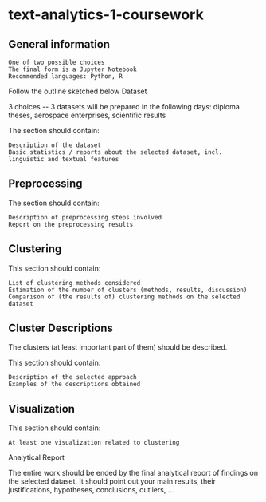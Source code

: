 # text-analytics-1-coursework

## General information

    One of two possible choices
    The final form is a Jupyter Notebook
    Recommended languages: Python, R

Follow the outline sketched below
Dataset

3 choices -- 3 datasets will be prepared in the following days: diploma theses, aerospace enterprises, scientific results

The section should contain:

    Description of the dataset
    Basic statistics / reports about the selected dataset, incl. linguistic and textual features

## Preprocessing

The section should contain:

    Description of preprocessing steps involved
    Report on the preprocessing results

## Clustering

This section should contain:

    List of clustering methods considered
    Estimation of the number of clusters (methods, results, discussion)
    Comparison of (the results of) clustering methods on the selected dataset

## Cluster Descriptions

The clusters (at least important part of them) should be described.

This section should contain:

    Description of the selected approach
    Examples of the descriptions obtained

## Visualization

This section should contain:

    At least one visualization related to clustering

Analytical Report

The entire work should be ended by the final analytical report of findings on the selected dataset. It should point out your main results, their justifications, hypotheses, conclusions, outliers, ...

